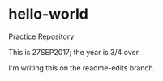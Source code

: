 # hello-world
Practice Repository

This is 27SEP2017; the year is 3/4 over.  

I'm writing this on the readme-edits branch.  
